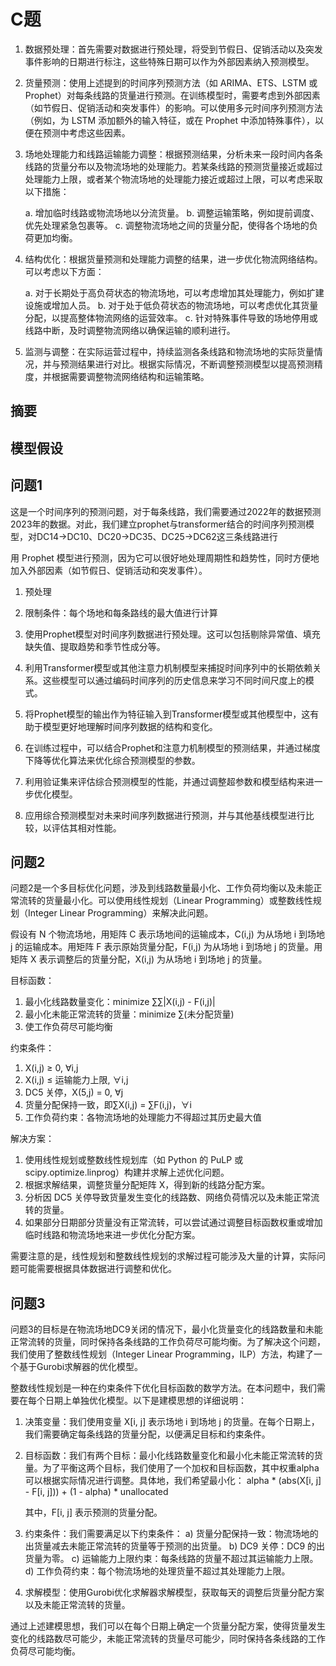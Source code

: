 # C题

1. 数据预处理：首先需要对数据进行预处理，将受到节假日、促销活动以及突发事件影响的日期进行标注，这些特殊日期可以作为外部因素纳入预测模型。

2. 货量预测：使用上述提到的时间序列预测方法（如 ARIMA、ETS、LSTM 或 Prophet）对每条线路的货量进行预测。在训练模型时，需要考虑到外部因素（如节假日、促销活动和突发事件）的影响。可以使用多元时间序列预测方法（例如，为 LSTM 添加额外的输入特征，或在 Prophet 中添加特殊事件），以便在预测中考虑这些因素。

3. 场地处理能力和线路运输能力调整：根据预测结果，分析未来一段时间内各条线路的货量分布以及物流场地的处理能力。若某条线路的预测货量接近或超过处理能力上限，或者某个物流场地的处理能力接近或超过上限，可以考虑采取以下措施：

   a. 增加临时线路或物流场地以分流货量。 b. 调整运输策略，例如提前调度、优先处理紧急包裹等。 c. 调整物流场地之间的货量分配，使得各个场地的负荷更加均衡。

4. 结构优化：根据货量预测和处理能力调整的结果，进一步优化物流网络结构。可以考虑以下方面：

   a. 对于长期处于高负荷状态的物流场地，可以考虑增加其处理能力，例如扩建设施或增加人员。 b. 对于处于低负荷状态的物流场地，可以考虑优化其货量分配，以提高整体物流网络的运营效率。 c. 针对特殊事件导致的场地停用或线路中断，及时调整物流网络以确保运输的顺利进行。

5. 监测与调整：在实际运营过程中，持续监测各条线路和物流场地的实际货量情况，并与预测结果进行对比。根据实际情况，不断调整预测模型以提高预测精度，并根据需要调整物流网络结构和运输策略。

## 摘要

## 模型假设

## 问题1

这是一个时间序列的预测问题，对于每条线路，我们需要通过2022年的数据预测2023年的数据。对此，我们建立prophet与transformer结合的时间序列预测模型，对DC14→DC10、DC20→DC35、DC25→DC62这三条线路进行

用 Prophet 模型进行预测，因为它可以很好地处理周期性和趋势性，同时方便地加入外部因素（如节假日、促销活动和突发事件）。

1. 预处理
2. 限制条件：每个场地和每条路线的最大值进行计算

1. 使用Prophet模型对时间序列数据进行预处理。这可以包括剔除异常值、填充缺失值、提取趋势和季节性成分等。
2. 利用Transformer模型或其他注意力机制模型来捕捉时间序列中的长期依赖关系。这些模型可以通过编码时间序列的历史信息来学习不同时间尺度上的模式。
3. 将Prophet模型的输出作为特征输入到Transformer模型或其他模型中，这有助于模型更好地理解时间序列数据的结构和变化。
4. 在训练过程中，可以结合Prophet和注意力机制模型的预测结果，并通过梯度下降等优化算法来优化综合预测模型的参数。
5. 利用验证集来评估综合预测模型的性能，并通过调整超参数和模型结构来进一步优化模型。
6. 应用综合预测模型对未来时间序列数据进行预测，并与其他基线模型进行比较，以评估其相对性能。

## 问题2

问题2是一个多目标优化问题，涉及到线路数量最小化、工作负荷均衡以及未能正常流转的货量最小化。可以使用线性规划（Linear Programming）或整数线性规划（Integer Linear Programming）来解决此问题。

假设有 N 个物流场地，用矩阵 C 表示场地间的运输成本，C(i,j) 为从场地 i 到场地 j 的运输成本。用矩阵 F 表示原始货量分配，F(i,j) 为从场地 i 到场地 j 的货量。用矩阵 X 表示调整后的货量分配，X(i,j) 为从场地 i 到场地 j 的货量。

目标函数：

1. 最小化线路数量变化：minimize ∑∑|X(i,j) - F(i,j)|
2. 最小化未能正常流转的货量：minimize ∑(未分配货量)
3. 使工作负荷尽可能均衡

约束条件：

1. X(i,j) ≥ 0, ∀i,j
2. X(i,j) ≤ 运输能力上限, ∀i,j
3. DC5 关停，X(5,j) = 0, ∀j
4. 货量分配保持一致，即∑X(i,j) = ∑F(i,j)，∀i
5. 工作负荷约束：各物流场地的处理能力不得超过其历史最大值

解决方案：

1. 使用线性规划或整数线性规划库（如 Python 的 PuLP 或 scipy.optimize.linprog）构建并求解上述优化问题。
2. 根据求解结果，调整货量分配矩阵 X，得到新的线路分配方案。
3. 分析因 DC5 关停导致货量发生变化的线路数、网络负荷情况以及未能正常流转的货量。
4. 如果部分日期部分货量没有正常流转，可以尝试通过调整目标函数权重或增加临时线路和物流场地来进一步优化分配方案。

需要注意的是，线性规划和整数线性规划的求解过程可能涉及大量的计算，实际问题可能需要根据具体数据进行调整和优化。

## 问题3

问题3的目标是在物流场地DC9关闭的情况下，最小化货量变化的线路数量和未能正常流转的货量，同时保持各条线路的工作负荷尽可能均衡。为了解决这个问题，我们使用了整数线性规划（Integer Linear Programming，ILP）方法，构建了一个基于Gurobi求解器的优化模型。

整数线性规划是一种在约束条件下优化目标函数的数学方法。在本问题中，我们需要在每个日期上单独优化模型。以下是建模思想的详细说明：

1. 决策变量：我们使用变量 X[i, j] 表示场地 i 到场地 j 的货量。在每个日期上，我们需要确定每条线路的货量分配，以便满足目标和约束条件。

2. 目标函数：我们有两个目标：最小化线路数量变化和最小化未能正常流转的货量。为了平衡这两个目标，我们使用了一个加权和目标函数，其中权重alpha可以根据实际情况进行调整。具体地，我们希望最小化： alpha * (abs(X[i, j] - F[i, j])) + (1 - alpha) * unallocated

   其中，F[i, j] 表示预测的货量分配。

3. 约束条件：我们需要满足以下约束条件： a) 货量分配保持一致：物流场地的出货量减去未能正常流转的货量等于预测的出货量。 b) DC9 关停：DC9 的出货量为零。 c) 运输能力上限约束：每条线路的货量不超过其运输能力上限。 d) 工作负荷约束：每个物流场地的处理货量不超过其处理能力上限。

4. 求解模型：使用Gurobi优化求解器求解模型，获取每天的调整后货量分配方案以及未能正常流转的货量。

通过上述建模思想，我们可以在每个日期上确定一个货量分配方案，使得货量发生变化的线路数尽可能少，未能正常流转的货量尽可能少，同时保持各条线路的工作负荷尽可能均衡。
